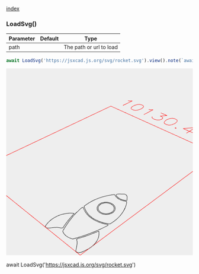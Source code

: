 [index](../../nb/api/index.md)
### LoadSvg()
Parameter|Default|Type
---|---|---
path||The path or url to load

```JavaScript
await LoadSvg('https://jsxcad.js.org/svg/rocket.svg').view().note(`await LoadSvg('https://jsxcad.js.org/svg/rocket.svg')`);
```

![Image](LoadSvg.md.$2.png)

await LoadSvg('https://jsxcad.js.org/svg/rocket.svg')
